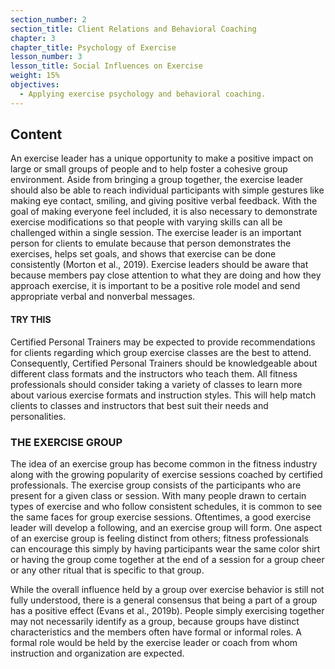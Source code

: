 ```yaml
---
section_number: 2
section_title: Client Relations and Behavioral Coaching
chapter: 3
chapter_title: Psychology of Exercise
lesson_number: 3
lesson_title: Social Influences on Exercise
weight: 15%
objectives:
  - Applying exercise psychology and behavioral coaching.
---
```


## Content
An exercise leader has a unique opportunity to make a positive impact on large or small groups of people and to help foster a cohesive group environment. Aside from bringing a group together, the exercise leader should also be able to reach individual participants with simple gestures like making eye contact, smiling, and giving positive verbal feedback. With the goal of making everyone feel included, it is also necessary to demonstrate exercise modifications so that people with varying skills can all be challenged within a single session. The exercise leader is an important person for clients to emulate because that person demonstrates the exercises, helps set goals, and shows that exercise can be done consistently (Morton et al., 2019). Exercise leaders should be aware that because members pay close attention to what they are doing and how they approach exercise, it is important to be a positive role model and send appropriate verbal and nonverbal messages.

#### TRY THIS

Certified Personal Trainers may be expected to provide recommendations for clients regarding which group exercise classes are the best to attend. Consequently, Certified Personal Trainers should be knowledgeable about different class formats and the instructors who teach them. All fitness professionals should consider taking a variety of classes to learn more about various exercise formats and instruction styles. This will help match clients to classes and instructors that best suit their needs and personalities.

### THE EXERCISE GROUP

The idea of an exercise group has become common in the fitness industry along with the growing popularity of exercise sessions coached by certified professionals. The exercise group consists of the participants who are present for a given class or session. With many people drawn to certain types of exercise and who follow consistent schedules, it is common to see the same faces for group exercise sessions. Oftentimes, a good exercise leader will develop a following, and an exercise group will form. One aspect of an exercise group is feeling distinct from others; fitness professionals can encourage this simply by having participants wear the same color shirt or having the group come together at the end of a session for a group cheer or any other ritual that is specific to that group.

While the overall influence held by a group over exercise behavior is still not fully understood, there is a general consensus that being a part of a group has a positive effect (Evans et al., 2019b). People simply exercising together may not necessarily identify as a group, because groups have distinct characteristics and the members often have formal or informal roles. A formal role would be held by the exercise leader or coach from whom instruction and organization are expected.